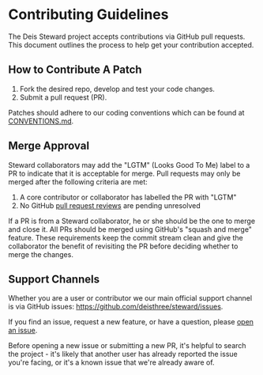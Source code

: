 # Contributing Guidelines

The Deis Steward project accepts contributions via GitHub pull requests. This document outlines the process to help get your contribution accepted.

## How to Contribute A Patch

1. Fork the desired repo, develop and test your code changes.
1. Submit a pull request (PR).

Patches should adhere to our coding conventions which can be found at [CONVENTIONS.md](./doc/CONVENTIONS.md).

## Merge Approval

Steward collaborators may add the "LGTM" (Looks Good To Me) label to a PR to indicate that it is acceptable for merge. Pull requests may only be merged after the following criteria are met:

1. A core contributor or collaborator has labelled the PR with "LGTM"
1. No GitHub [pull request reviews](https://help.github.com/articles/about-pull-request-reviews/) are pending unresolved

If a PR is from a Steward collaborator, he or she should be the one to merge and close it. All PRs should be merged using GitHub's "squash and merge" feature. These requirements keep the commit stream clean and give the collaborator the benefit of revisiting the PR before deciding whether to merge the changes.

## Support Channels

Whether you are a user or contributor we our main official support channel is via GitHub issues: https://github.com/deisthree/steward/issues.

If you find an issue, request a new feature, or have a question, please [open an issue](https://github.com/deisthree/steward/issues/new).

Before opening a new issue or submitting a new PR, it's helpful to search the project - it's likely that another user has already reported the issue you're facing, or it's a known issue that we're already aware of.
